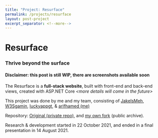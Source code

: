 ```yaml
---
title: "Project: Resurface"
permalink: /projects/resurface
layout: post-project
excerpt_separator: <!--more-->
---
```

<h1 class="text-center">Resurface</h1>
<h3 class="text-center">Thrive beyond the surface</h3>

#### **Disclaimer**: this post is still WIP, there are screenshots available soon

The Resurface is a **full-stack website**, built with front-end and back-end views, created with ASP.NET Core <!--more-->_&lt;more details will come in the future&gt;_

This project was done by me and my team, consisting of <a href="https://github.com/JakeIsMeh" target="_blank">JakeIsMeh</a>, <a href="https://github.com/W3Sgamin" target="_blank">W3Sgamin</a>, <a href="https://github.com/luckyappgt" target="_blank">luckyappgt</a>, & <a href="https://github.com/arifhamed" target="_blank">arifhamed (me)</a>

Repository: <a href="https://github.com/JakeIsMeh/enterprisedevproj" target="_blank">Original (private repo)</a>, and <a href="https://github.com/arifhamed/IT2166-enterprisedevproj" target="_blank">my own fork</a> (public archive).

Research & development started in <span class="timestamp">22 October 2021</span>, and ended in a final presentation in <span class="timestamp">14 August 2021</span>.